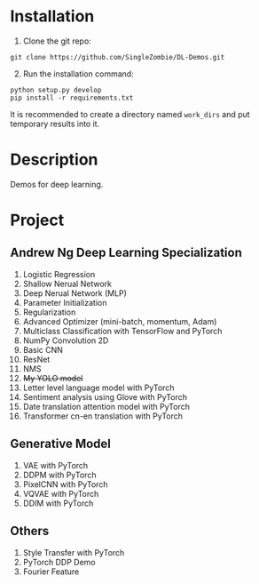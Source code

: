 # Installation

1. Clone the git repo:

```shell
git clone https://github.com/SingleZombie/DL-Demos.git
```

2. Run the installation command:

```shell
python setup.py develop
pip install -r requirements.txt
```

It is recommended to create a directory named `work_dirs` and put temporary results into it.

# Description

Demos for deep learning.

# Project

## Andrew Ng Deep Learning Specialization

01. Logistic Regression
02. Shallow Nerual Network
03. Deep Nerual Network (MLP)
04. Parameter Initialization
05. Regularization
06. Advanced Optimizer (mini-batch, momentum, Adam)
07. Multiclass Classification with TensorFlow and PyTorch
08. NumPy Convolution 2D
09. Basic CNN
10. ResNet
11. NMS
12. ~~My YOLO model~~
13. Letter level language model with PyTorch
14. Sentiment analysis using Glove with PyTorch
15. Date translation attention model with PyTorch
16. Transformer cn-en translation with PyTorch

## Generative Model

1. VAE with PyTorch
2. DDPM with PyTorch
3. PixelCNN with PyTorch
4. VQVAE with PyTorch
5. DDIM with PyTorch

## Others

1. Style Transfer with PyTorch
2. PyTorch DDP Demo
3. Fourier Feature
